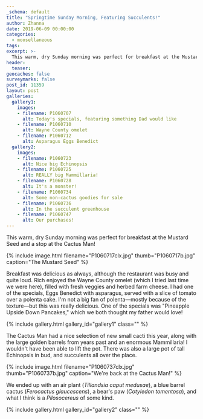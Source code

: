 ```yaml
---
_schema: default
title: "Springtime Sunday Morning, Featuring Succulents!"
author: Zhanna
date: 2019-06-09 00:00:00
categories:
  - moosellaneous
tags:
excerpt: >-
  This warm, dry Sunday morning was perfect for breakfast at the Mustard Seed and a stop at the Cactus Man!
header:
  teaser:
geocaches: false
surveymarks: false
post_id: 11359
layout: post
galleries:
  gallery1:
    images:
    - filename: P1060707
      alt: Today's specials, featuring something Dad would like
    - filename: P1060710
      alt: Wayne County omelet 
    - filename: P1060712
      alt: Asparagus Eggs Benedict      
  gallery2:
    images:
    - filename: P1060723
      alt: Nice big Echinopsis
    - filename: P1060725
      alt: REALLY big Mammillaria!  
    - filename: P1060728
      alt: It's a monster!
    - filename: P1060734
      alt: Some non-cactus goodies for sale
    - filename: P1060736
      alt: In the succulent greenhouse
    - filename: P1060747
      alt: Our purchases! 
---
```


This warm, dry Sunday morning was perfect for breakfast at the Mustard Seed and a stop at the Cactus Man!

{% include image.html filename="P1060717clx.jpg" thumb="P1060717b.jpg" caption="The Mustard Seed" %}

Breakfast was delicious as always, although the restaurant was busy and quite loud. Rich enjoyed the Wayne County omelet (which I tried last time we were here), filled with fresh veggies and herbed farm cheese. I had one of the specials, Eggs Benedict with asparagus, served with a slice of tomato over a polenta cake. I'm not a big fan of polenta—mostly because of the texture—but this was really delicious. One of the specials was "Pineapple Upside Down Pancakes," which we both thought my father would love!

{% include gallery.html gallery_id="gallery1" class="" %}

The Cactus Man had a nice selection of new small cacti this year, along with the large golden barrels from years past and an enormous Mammillaria! I wouldn't have been able to lift the pot. There was also a large pot of tall Echinopsis in bud, and succulents all over the place.

{% include image.html filename="P1060737clx.jpg" thumb="P1060737b.jpg" caption="We're back at the Cactus Man!" %}

We ended up with an air plant (_Tillandsia caput medusae_), a blue barrel cactus (_Ferocactus glaucescens_), a bear's paw (_Cotyledon tomentosa_), and what I think is a _Pilosocereus_ of some kind.

{% include gallery.html gallery_id="gallery2" class="" %}